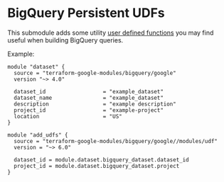 # BigQuery Persistent UDFs

This submodule adds some utility [user defined functions](https://cloud.google.com/bigquery/docs/reference/standard-sql/user-defined-functions)
you may find useful when building BigQuery queries.

Example:
```
module "dataset" {
  source = "terraform-google-modules/bigquery/google"
  version "~> 4.0"

  dataset_id                  = "example_dataset"
  dataset_name                = "example_dataset"
  description                 = "example description"
  project_id                  = "example-project"
  location                    = "US"
}

module "add_udfs" {
  source = "terraform-google-modules/bigquery/google//modules/udf"
  version = "~> 6.0"

  dataset_id = module.dataset.bigquery_dataset.dataset_id
  project_id = module.dataset.bigquery_dataset.project
}
```
